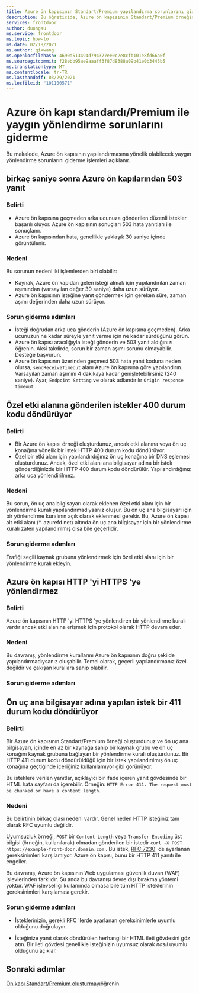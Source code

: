 ```yaml
---
title: Azure ön kapısının Standart/Premium yapılandırma sorunlarını giderme
description: Bu öğreticide, Azure ön kapısının Standart/Premium örneğiniz için yüz yüze bileceğiniz bazı yaygın sorunların nasıl giderileceği hakkında bilgi edineceksiniz.
services: frontdoor
author: duongau
ms.service: frontdoor
ms.topic: how-to
ms.date: 02/18/2021
ms.author: qixwang
ms.openlocfilehash: 4690a513494d794377ee0c2e8cfb101e8fd66a0f
ms.sourcegitcommit: f28ebb95ae9aaaff3f87d8388a09b41e0b3445b5
ms.translationtype: MT
ms.contentlocale: tr-TR
ms.lasthandoff: 03/29/2021
ms.locfileid: "101100571"
---
```

# <a name="troubleshooting-common-routing-problems-with-azure-front-door-standardpremium"></a>Azure ön kapı standardı/Premium ile yaygın yönlendirme sorunlarını giderme

Bu makalede, Azure ön kapısının yapılandırmasına yönelik olabilecek yaygın yönlendirme sorunlarını giderme işlemleri açıklanır.

## <a name="503-response-from-azure-front-door-after-a-few-seconds"></a>birkaç saniye sonra Azure ön kapılarından 503 yanıt

### <a name="symptom"></a>Belirti

* Azure ön kapısına geçmeden arka ucunuza gönderilen düzenli istekler başarılı oluyor. Azure ön kapısının sonuçları 503 hata yanıtları ile sonuçlanır.
* Azure ön kapısından hata, genellikle yaklaşık 30 saniye içinde görüntülenir.

### <a name="cause"></a>Nedeni

Bu sorunun nedeni iki işlemlerden biri olabilir:
 
* Kaynak, Azure ön kapıdan gelen isteği almak için yapılandırılan zaman aşımından (varsayılan değer 30 saniye) daha uzun sürüyor.
* Azure ön kapısının isteğine yanıt göndermek için gereken süre, zaman aşımı değerinden daha uzun sürüyor. 

### <a name="troubleshooting-steps"></a>Sorun giderme adımları

* İsteği doğrudan arka uca gönderin (Azure ön kapısına geçmeden). Arka ucunuzun ne kadar süreyle yanıt verme için ne kadar sürdüğünü görün.
* Azure ön kapısı aracılığıyla isteği gönderin ve 503 yanıt aldığınızı öğrenin. Aksi takdirde, sorun bir zaman aşımı sorunu olmayabilir. Desteğe başvurun.
* Azure ön kapısının üzerinden geçmesi 503 hata yanıt koduna neden olursa, `sendReceiveTimeout` alanı Azure ön kapısına göre yapılandırın. Varsayılan zaman aşımını 4 dakikaya kadar genişletebilirsiniz (240 saniye). Ayar, `Endpoint Setting` ve olarak adlandırılır `Origin response timeout` . 

## <a name="requests-sent-to-the-custom-domain-return-a-400-status-code"></a>Özel etki alanına gönderilen istekler 400 durum kodu döndürüyor

### <a name="symptom"></a>Belirti

* Bir Azure ön kapısı örneği oluşturdunuz, ancak etki alanına veya ön uç konağına yönelik bir istek HTTP 400 durum kodu döndürüyor.
* Özel bir etki alanı için yapılandırdığınız ön uç konağına bir DNS eşlemesi oluşturdunuz. Ancak, özel etki alanı ana bilgisayar adına bir istek gönderdiğinizde bir HTTP 400 durum kodu döndürülür. Yapılandırdığınız arka uca yönlendirilmez.

### <a name="cause"></a>Nedeni

Bu sorun, ön uç ana bilgisayarı olarak eklenen özel etki alanı için bir yönlendirme kuralı yapılandırmadıysanız oluşur. Bu ön uç ana bilgisayarı için bir yönlendirme kuralının açık olarak eklenmesi gerekir. Bu, Azure ön kapısı alt etki alanı (*. azurefd.net) altında ön uç ana bilgisayar için bir yönlendirme kuralı zaten yapılandırılmış olsa bile geçerlidir.

### <a name="troubleshooting-steps"></a>Sorun giderme adımları

Trafiği seçili kaynak grubuna yönlendirmek için özel etki alanı için bir yönlendirme kuralı ekleyin.

## <a name="azure-front-door-doesnt-redirect-http-to-https"></a>Azure ön kapısı HTTP 'yi HTTPS 'ye yönlendirmez

### <a name="symptom"></a>Belirti

Azure ön kapısının HTTP 'yi HTTPS 'ye yönlendiren bir yönlendirme kuralı vardır ancak etki alanına erişmek için protokol olarak HTTP devam eder.

### <a name="cause"></a>Nedeni

Bu davranış, yönlendirme kurallarını Azure ön kapısının doğru şekilde yapılandırmadıysanız oluşabilir. Temel olarak, geçerli yapılandırmanız özel değildir ve çakışan kurallara sahip olabilir.

### <a name="troubleshooting-steps"></a>Sorun giderme adımları


## <a name="request-to-the-frontend-host-name-returns-a-411-status-code"></a>Ön uç ana bilgisayar adına yapılan istek bir 411 durum kodu döndürüyor

### <a name="symptom"></a>Belirti

Bir Azure ön kapısının Standart/Premium örneği oluşturdunuz ve ön uç ana bilgisayarı, içinde en az bir kaynağa sahip bir kaynak grubu ve ön uç konağını kaynak grubuna bağlayan bir yönlendirme kuralı oluşturdunuz. Bir HTTP 411 durum kodu döndürüldüğü için bir istek yapılandırılmış ön uç konağına geçtiğinde içeriğiniz kullanılamıyor gibi görünüyor.

Bu isteklere verilen yanıtlar, açıklayıcı bir ifade içeren yanıt gövdesinde bir HTML hata sayfası da içerebilir. Örneğin: `HTTP Error 411. The request must be chunked or have a content length`.

### <a name="cause"></a>Nedeni

Bu belirtinin birkaç olası nedeni vardır. Genel neden HTTP isteğiniz tam olarak RFC uyumlu değildir. 

Uyumsuzluk örneği, `POST` bir `Content-Length` veya `Transfer-Encoding` üst bilgisi (örneğin, kullanılarak) olmadan gönderilen bir istedir `curl -X POST https://example-front-door.domain.com` . Bu istek, [RFC 7230](https://tools.ietf.org/html/rfc7230#section-3.3.2)' de ayarlanan gereksinimleri karşılamıyor. Azure ön kapısı, bunu bir HTTP 411 yanıtı ile engeller.

Bu davranış, Azure ön kapısının Web uygulaması güvenlik duvarı (WAF) işlevlerinden farklıdır. Şu anda bu davranışı devre dışı bırakma yöntemi yoktur. WAF işlevselliği kullanımda olmasa bile tüm HTTP isteklerinin gereksinimleri karşılaması gerekir.

### <a name="troubleshooting-steps"></a>Sorun giderme adımları

- İsteklerinizin, gerekli RFC 'lerde ayarlanan gereksinimlerle uyumlu olduğunu doğrulayın.

- İsteğinize yanıt olarak döndürülen herhangi bir HTML ileti gövdesini göz atın. Bir ileti gövdesi genellikle isteğinizin uyumsuz olarak *nasıl* uyumlu olduğunu açıklar.

## <a name="next-steps"></a>Sonraki adımlar

[Ön kapı Standart/Premium oluşturmayı](create-front-door-portal.md)öğrenin.
